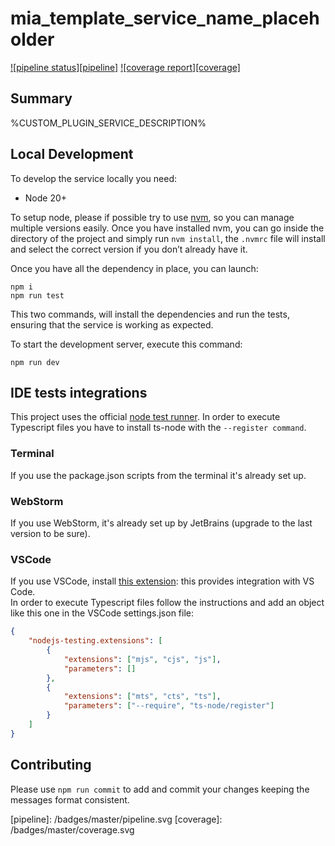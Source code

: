 # mia_template_service_name_placeholder

[![pipeline status][pipeline]][git-link]
[![coverage report][coverage]][git-link]

## Summary
%CUSTOM_PLUGIN_SERVICE_DESCRIPTION%

## Local Development

To develop the service locally you need:

- Node 20+

To setup node, please if possible try to use [nvm][nvm], so you can manage multiple versions easily. Once you have installed nvm, you can go inside the directory of the project and simply run `nvm install`, the `.nvmrc` file will install and select the correct version if you don’t already have it.

Once you have all the dependency in place, you can launch:

```shell
npm i
npm run test
```

This two commands, will install the dependencies and run the tests, ensuring that the service is working as expected.

To start the development server, execute this command:
```shell
npm run dev
```

## IDE tests integrations

This project uses the official [node test runner][node-test]. In order to execute Typescript files you have to install ts-node with the `--register command`.

### Terminal
If you use the package.json scripts from the terminal it's already set up.

### WebStorm
If you use WebStorm, it's already set up by JetBrains (upgrade to the last version to be sure).

### VSCode
If you use VSCode, install [this extension][nodejs-testing-vscode]: this provides integration with VS Code.  
In order to execute Typescript files follow the instructions and add an object like this one in the VSCode settings.json file:
```json
{
    "nodejs-testing.extensions": [
        {
            "extensions": ["mjs", "cjs", "js"],
            "parameters": []
        },
        {
            "extensions": ["mts", "cts", "ts"],
            "parameters": ["--require", "ts-node/register"]
        }
    ]
}
```

## Contributing
Please use `npm run commit` to add and commit your changes keeping the messages format consistent.

[git-link]: <replace with your git link>
[pipeline]: <replace with your git link>/badges/master/pipeline.svg
[coverage]: <replace with your git link>/badges/master/coverage.svg

[nvm]: https://github.com/creationix/nvm

[node-test]: https://nodejs.org/api/test.html
[nodejs-testing-vscode]: https://marketplace.visualstudio.com/items?itemName=connor4312.nodejs-testing
